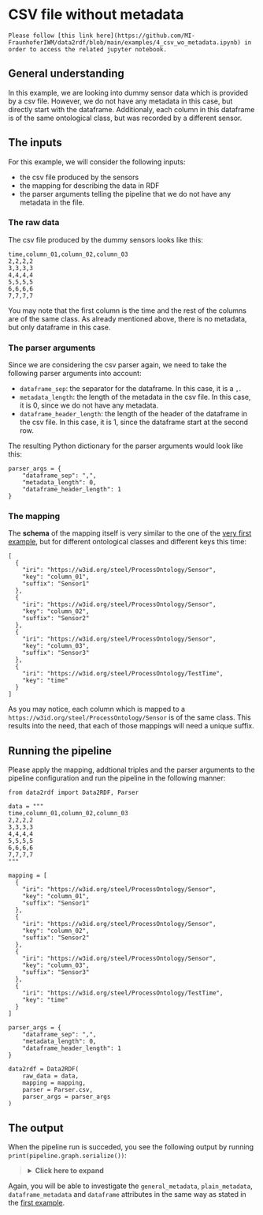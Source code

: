 # CSV file without metadata

```{note}
Please follow [this link here](https://github.com/MI-FraunhoferIWM/data2rdf/blob/main/examples/4_csv_wo_metadata.ipynb) in order to access the related jupyter notebook.
```

## General understanding

In this example, we are looking into dummy sensor data which is provided by a csv file. However, we do not have any metadata in this case, but directly start with the dataframe. Additionaly, each column in this dataframe is of the same ontological class, but was recorded by a different sensor.

## The inputs

For this example, we will consider the following inputs:

* the csv file produced by the sensors
* the mapping for describing the data in RDF
* the parser arguments telling the pipeline that we do not have any metadata in the file.

### The raw data

The csv file produced by the dummy sensors looks like this:

```
time,column_01,column_02,column_03
2,2,2,2
3,3,3,3
4,4,4,4
5,5,5,5
6,6,6,6
7,7,7,7
```

You may note that the first column is the time and the rest of the columns are of the same class. As already mentioned above, there is no metadata, but only dataframe in this case.

### The parser arguments

Since we are considering the csv parser again, we need to take the following parser arguments into account:

* `dataframe_sep`: the separator for the dataframe. In this case, it is a  `,`.
* `metadata_length`: the length of the metadata in the csv file. In this case, it is 0, since we do not have any metadata.
* `dataframe_header_length`: the length of the header of the dataframe in the csv file. In this case, it is 1, since the dataframe start at the second row.

The resulting Python dictionary for the parser arguments would look like this:

```
parser_args = {
    "dataframe_sep": ",",
    "metadata_length": 0,
    "dataframe_header_length": 1
}
```

### The mapping

The **schema** of the mapping itself is very similar to the one of the [very first example](1_csv.md), but for different ontological classes and different keys this time:

```
[
  {
    "iri": "https://w3id.org/steel/ProcessOntology/Sensor",
    "key": "column_01",
    "suffix": "Sensor1"
  },
  {
    "iri": "https://w3id.org/steel/ProcessOntology/Sensor",
    "key": "column_02",
    "suffix": "Sensor2"
  },
  {
    "iri": "https://w3id.org/steel/ProcessOntology/Sensor",
    "key": "column_03",
    "suffix": "Sensor3"
  },
  {
    "iri": "https://w3id.org/steel/ProcessOntology/TestTime",
    "key": "time"
  }
]
```

As you may notice, each column which is mapped to a `https://w3id.org/steel/ProcessOntology/Sensor` is of the same class. This results into the need, that each of those mappings will need a unique suffix.


## Running the pipeline

Please apply the mapping, addtional triples and the parser arguments to the pipeline configuration and run the pipeline in the following manner:

```
from data2rdf import Data2RDF, Parser

data = """
time,column_01,column_02,column_03
2,2,2,2
3,3,3,3
4,4,4,4
5,5,5,5
6,6,6,6
7,7,7,7
"""

mapping = [
  {
    "iri": "https://w3id.org/steel/ProcessOntology/Sensor",
    "key": "column_01",
    "suffix": "Sensor1"
  },
  {
    "iri": "https://w3id.org/steel/ProcessOntology/Sensor",
    "key": "column_02",
    "suffix": "Sensor2"
  },
  {
    "iri": "https://w3id.org/steel/ProcessOntology/Sensor",
    "key": "column_03",
    "suffix": "Sensor3"
  },
  {
    "iri": "https://w3id.org/steel/ProcessOntology/TestTime",
    "key": "time"
  }
]

parser_args = {
    "dataframe_sep": ",",
    "metadata_length": 0,
    "dataframe_header_length": 1
}

data2rdf = Data2RDF(
    raw_data = data,
    mapping = mapping,
    parser = Parser.csv,
    parser_args = parser_args
)
```

## The output

When the pipeline run is succeded, you see the following output by running `print(pipeline.graph.serialize())`:

<blockQuote>
<Details>
<summary><b>Click here to expand</b></summary>

```
@prefix csvw: <http://www.w3.org/ns/csvw#> .
@prefix dcat: <http://www.w3.org/ns/dcat#> .
@prefix dcterms: <http://purl.org/dc/terms/> .
@prefix fileid: <https://www.example.org/> .
@prefix foaf1: <http://xmlns.com/foaf/spec/> .
@prefix qudt: <http://qudt.org/schema/qudt/> .
@prefix rdfs: <http://www.w3.org/2000/01/rdf-schema#> .
@prefix xsd: <http://www.w3.org/2001/XMLSchema#> .

fileid:dataset a dcat:Dataset ;
    dcterms:hasPart fileid:tableGroup ;
    dcat:distribution [ a dcat:Distribution ;
            dcat:accessURL "https://www.example.org/download"^^xsd:anyURI ;
            dcat:mediaType "http://www.iana.org/assignments/media-types/text/csv"^^xsd:anyURI ] .

fileid:Sensor1 a <https://w3id.org/steel/ProcessOntology/Sensor> .

fileid:Sensor2 a <https://w3id.org/steel/ProcessOntology/Sensor> .

fileid:Sensor3 a <https://w3id.org/steel/ProcessOntology/Sensor> .

fileid:TestTime a <https://w3id.org/steel/ProcessOntology/TestTime> .

fileid:tableGroup a csvw:TableGroup ;
    csvw:table [ a csvw:Table ;
            rdfs:label "dataframe data" ;
            csvw:tableSchema [ a csvw:Schema ;
                    csvw:column [ a csvw:Column ;
                            qudt:quantity fileid:Sensor2 ;
                            csvw:titles "column_02"^^xsd:string ;
                            foaf1:page [ a foaf1:Document ;
                                    dcterms:format "https://www.iana.org/assignments/media-types/application/json"^^xsd:anyURI ;
                                    dcterms:identifier "https://www.example.org/column-2"^^xsd:anyURI ;
                                    dcterms:type "http://purl.org/dc/terms/Dataset"^^xsd:anyURI ] ],
                        [ a csvw:Column ;
                            qudt:quantity fileid:TestTime ;
                            csvw:titles "time"^^xsd:string ;
                            foaf1:page [ a foaf1:Document ;
                                    dcterms:format "https://www.iana.org/assignments/media-types/application/json"^^xsd:anyURI ;
                                    dcterms:identifier "https://www.example.org/column-0"^^xsd:anyURI ;
                                    dcterms:type "http://purl.org/dc/terms/Dataset"^^xsd:anyURI ] ],
                        [ a csvw:Column ;
                            qudt:quantity fileid:Sensor3 ;
                            csvw:titles "column_03"^^xsd:string ;
                            foaf1:page [ a foaf1:Document ;
                                    dcterms:format "https://www.iana.org/assignments/media-types/application/json"^^xsd:anyURI ;
                                    dcterms:identifier "https://www.example.org/column-3"^^xsd:anyURI ;
                                    dcterms:type "http://purl.org/dc/terms/Dataset"^^xsd:anyURI ] ],
                        [ a csvw:Column ;
                            qudt:quantity fileid:Sensor1 ;
                            csvw:titles "column_01"^^xsd:string ;
                            foaf1:page [ a foaf1:Document ;
                                    dcterms:format "https://www.iana.org/assignments/media-types/application/json"^^xsd:anyURI ;
                                    dcterms:identifier "https://www.example.org/column-1"^^xsd:anyURI ;
                                    dcterms:type "http://purl.org/dc/terms/Dataset"^^xsd:anyURI ] ] ] ] .
```

</Details>
</blockQuote>


Again, you will be able to investigate the `general_metadata`, `plain_metadata`, `dataframe_metadata` and `dataframe` attributes in the same way as stated in the [first example](1_csv).
